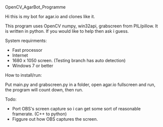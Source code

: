 OpenCV_AgarBot_Programme

Hi this is my bot for agar.io and clones like it.

This program uses OpenCV numpy, win32api, grabscreen from PIL/pillow. It is written in python. If you would like to help then ask i guess.

System requirments:
- Fast processor
- Internet
- 1680 x 1050 screen. (Testing branch has auto detection)
- Windows 7 or better

How to install/run:

Put main.py and grabscreen.py in a folder, open agar.io fullscreen and run, the program will count down, then run.

Todo:
- Port OBS's screen capture so i can get some sort of reasonable framerate. (C++ to python)
- Figgure out how OBS captures the screen.
